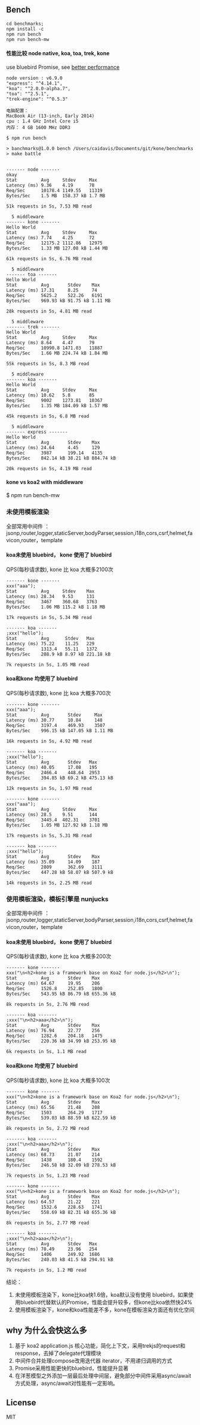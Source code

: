 ## Bench

```
cd benchmarks;
npm install -c
npm run bench
npm run bench-mw
```

#### 性能比较 node native, koa, toa, trek, kone  
use bluebird Promise, see [better performance](https://github.com/koajs/koa/pull/751)

```
node version : v6.9.0
"express": "^4.14.1",
"koa": "^2.0.0-alpha.7",
"toa": "^2.5.1",
"trek-engine": "^0.5.3"

电脑配置：
MacBook Air (13-inch, Early 2014)
cpu : 1.4 GHz Intel Core i5
内存： 4 GB 1600 MHz DDR3

$ npm run bench

> banchmarks@1.0.0 bench /Users/caidavis/Documents/git/kone/benchmarks
> make battle


------- node -------
okay
Stat         Avg     Stdev     Max
Latency (ms) 9.36    4.19      78
Req/Sec      10178.4 1149.55   11319
Bytes/Sec    1.5 MB  158.37 kB 1.7 MB

51k requests in 5s, 7.53 MB read

  5 middleware
------- kone -------
Hello World
Stat         Avg     Stdev     Max
Latency (ms) 7.74    4.25      72
Req/Sec      12175.2 1112.86   12975
Bytes/Sec    1.33 MB 127.08 kB 1.44 MB

61k requests in 5s, 6.76 MB read

  5 middleware
------- toa -------
Hello World
Stat         Avg       Stdev    Max
Latency (ms) 17.31     8.25     74
Req/Sec      5625.2    522.26   6191
Bytes/Sec    969.93 kB 91.75 kB 1.11 MB

28k requests in 5s, 4.81 MB read

  5 middleware
------- trek -------
Hello World
Stat         Avg     Stdev     Max
Latency (ms) 8.64    4.47      79
Req/Sec      10990.8 1471.03   11887
Bytes/Sec    1.66 MB 224.74 kB 1.84 MB

55k requests in 5s, 8.3 MB read

  5 middleware
------- koa -------
Hello World
Stat         Avg     Stdev     Max
Latency (ms) 10.62   5.8       85
Req/Sec      9002    1273.81   10367
Bytes/Sec    1.35 MB 184.09 kB 1.57 MB

45k requests in 5s, 6.8 MB read

  5 middleware
------- express -------
Hello World
Stat         Avg       Stdev    Max
Latency (ms) 24.64     4.45     129
Req/Sec      3987      199.14   4135
Bytes/Sec    842.14 kB 38.21 kB 884.74 kB

20k requests in 5s, 4.19 MB read
```

#### kone vs koa2 with middleware

$ npm run bench-mw


### 未使用模板渲染

全部常用中间件 ：jsonp,router,logger,staticServer,bodyParser,session,i18n,cors,csrf,helmet,favicon,router，template

#### koa未使用 bluebird， kone 使用了 bluebird

QPS(每秒请求数), kone 比 koa 大概多2100次

```
------- kone -------
xxx("aaa");
Stat         Avg     Stdev    Max
Latency (ms) 28.34   9.53     131
Req/Sec      3467    360.68   3763
Bytes/Sec    1.06 MB 115.2 kB 1.18 MB

17k requests in 5s, 5.34 MB read

------- koa -------
;xxx("hello");
Stat         Avg      Stdev   Max
Latency (ms) 75.22    11.25   229
Req/Sec      1313.4   55.11   1372
Bytes/Sec    208.9 kB 8.97 kB 221.18 kB

7k requests in 5s, 1.05 MB read
```

#### koa和kone 均使用了 bluebird

QPS(每秒请求数), kone 比 koa 大概多700次

```
------- kone -------
xxx("aaa");
Stat         Avg       Stdev     Max
Latency (ms) 30.77     10.84     148
Req/Sec      3197.4    469.93    3507
Bytes/Sec    996.15 kB 147.05 kB 1.11 MB

16k requests in 5s, 4.92 MB read

------- koa -------
;xxx("hello");
Stat         Avg       Stdev   Max
Latency (ms) 40.05     17.08   195
Req/Sec      2466.4    448.64  2953
Bytes/Sec    394.85 kB 69.2 kB 475.13 kB

12k requests in 5s, 1.97 MB read

------- kone -------
xxx("aaa");
Stat         Avg     Stdev     Max
Latency (ms) 28.5    9.51      144
Req/Sec      3445.4  402.31    3701
Bytes/Sec    1.05 MB 127.92 kB 1.18 MB

17k requests in 5s, 5.31 MB read

------- koa -------
;xxx("hello");
Stat         Avg       Stdev    Max
Latency (ms) 35.09     14.09    187
Req/Sec      2809      362.69   3111
Bytes/Sec    447.28 kB 58.07 kB 507.9 kB

14k requests in 5s, 2.25 MB read
```



### 使用模板渲染，模板引擎是 nunjucks

全部常用中间件 ：jsonp,router,logger,staticServer,bodyParser,session,i18n,cors,csrf,helmet,favicon,router，template

#### koa未使用 bluebird， kone 使用了 bluebird

QPS(每秒请求数), kone 比 koa 大概多200次

```
------- kone -------
xxx("\n<h2>kone is a framework base on Koa2 for node.js</h2>\n");
Stat         Avg       Stdev    Max
Latency (ms) 64.67     19.95    206
Req/Sec      1526.8    252.85   1800
Bytes/Sec    543.95 kB 86.79 kB 655.36 kB

8k requests in 5s, 2.76 MB read

------- koa -------
;xxx("\n<h2>aaa</h2>\n");
Stat         Avg       Stdev    Max
Latency (ms) 76.94     22.77    256
Req/Sec      1282.6    204.18   1475
Bytes/Sec    220.36 kB 34.99 kB 253.95 kB

6k requests in 5s, 1.1 MB read
```

#### koa和kone 均使用了 bluebird

QPS(每秒请求数), kone 比 koa 大概多100次

```
------- kone -------
xxx("\n<h2>kone is a framework base on Koa2 for node.js</h2>\n");
Stat         Avg       Stdev    Max
Latency (ms) 65.56     21.48    208
Req/Sec      1503      264.29   1717
Bytes/Sec    539.03 kB 88.59 kB 622.59 kB

8k requests in 5s, 2.72 MB read

------- koa -------
;xxx("\n<h2>aaa</h2>\n");
Stat         Avg       Stdev    Max
Latency (ms) 68.73     21.07    214
Req/Sec      1438      180.4    1592
Bytes/Sec    246.58 kB 32.09 kB 278.53 kB

7k requests in 5s, 1.23 MB read

------- kone -------
xxx("\n<h2>kone is a framework base on Koa2 for node.js</h2>\n");
Stat         Avg       Stdev    Max
Latency (ms) 64.57     21.22    221
Req/Sec      1532.6    228.63   1741
Bytes/Sec    558.69 kB 82.31 kB 655.36 kB

8k requests in 5s, 2.77 MB read

------- koa -------
;xxx("\n<h2>aaa</h2>\n");
Stat         Avg       Stdev   Max
Latency (ms) 70.49     23.96   254
Req/Sec      1406      249.92  1686
Bytes/Sec    240.03 kB 41.5 kB 294.91 kB

7k requests in 5s, 1.2 MB read
```

结论：
1. 未使用模板渲染下，kone比koa快1.6倍，koa默认没有使用 bluebird，如果使用bluebird代替默认的Promise，性能会提升较多，但kone比koa依然快24%
2. 使用模板渲染下，kone和koa性能差不多，kone在模板渲染方面还有优化空间


## why 为什么会快这么多
1. 基于 koa2 application.js 核心功能，简化上下文，采用trekjs的request和response，去掉了delegate代理模块
2. 中间件合并处理compose改用迭代器 iterator，不用递归调用的方式
3. Promise采用性能更快的bluebird，性能提升显著
4. 在洋葱模型之外添加一层最后处理中间层，避免部分中间件采用async/await方式处理，async/await对性能有一定影响。


## License
MIT
